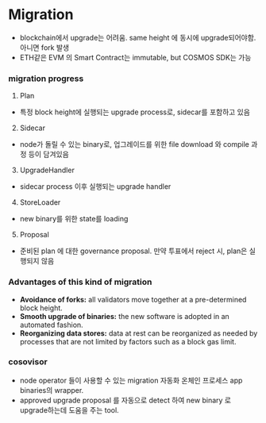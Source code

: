 # Migration
- blockchain에서 upgrade는 어려움. same height 에 동시에 upgrade되어야함. 아니면 fork 발생
- ETH같은 EVM 의 Smart Contract는 immutable, but COSMOS SDK는 가능

### migration progress
1. Plan
  - 특정 block height에 실행되는 upgrade process로, sidecar를 포함하고 있음
2. Sidecar 
  - node가 돌릴 수 있는 binary로, 업그레이드를 위한 file download 와 compile 과정 등이 담겨있음
3. UpgradeHandler 
  - sidecar process 이후 실행되는 upgrade handler
4. StoreLoader 
  - new binary를 위한 state를 loading
5. Proposal 
  - 준비된 plan 에 대한 governance proposal. 만약 투표에서 reject 시, plan은 실행되지 않음
  
  
 ### Advantages of this kind of migration
- **Avoidance of forks:** all validators move together at a pre-determined block height.
- **Smooth upgrade of binaries:** the new software is adopted in an automated fashion.
- **Reorganizing data stores:** data at rest can be reorganized as needed by processes that are not limited by factors such as a block gas limit.

### cosovisor
- node operator 들이 사용할 수 있는 migration 자동화 온체인 프로세스 app binaries의 wrapper.
- approved upgrade proposal 를 자동으로 detect 하여 new binary 로 upgrade하는데 도움을 주는 tool.

